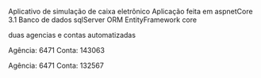 Aplicativo de simulação de caixa eletrônico
Aplicação feita em aspnetCore 3.1
Banco de dados sqlServer
ORM EntityFramework core

duas agencias e contas automatizadas

Agência: 6471
Conta: 143063

Agência: 6471
Conta: 132567

